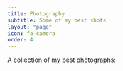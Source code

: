 ```yaml
---
title: Photography
subtitle: Some of my best shots
layout: "page"
icon: fa-camera
order: 4
---
```


A collection of my best photographs:

